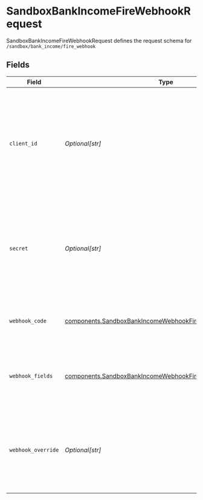 # SandboxBankIncomeFireWebhookRequest

SandboxBankIncomeFireWebhookRequest defines the request schema for `/sandbox/bank_income/fire_webhook`


## Fields

| Field                                                                                                                                            | Type                                                                                                                                             | Required                                                                                                                                         | Description                                                                                                                                      |
| ------------------------------------------------------------------------------------------------------------------------------------------------ | ------------------------------------------------------------------------------------------------------------------------------------------------ | ------------------------------------------------------------------------------------------------------------------------------------------------ | ------------------------------------------------------------------------------------------------------------------------------------------------ |
| `client_id`                                                                                                                                      | *Optional[str]*                                                                                                                                  | :heavy_minus_sign:                                                                                                                               | Your Plaid API `client_id`. The `client_id` is required and may be provided either in the `PLAID-CLIENT-ID` header or as part of a request body. |
| `secret`                                                                                                                                         | *Optional[str]*                                                                                                                                  | :heavy_minus_sign:                                                                                                                               | Your Plaid API `secret`. The `secret` is required and may be provided either in the `PLAID-SECRET` header or as part of a request body.          |
| `webhook_code`                                                                                                                                   | [components.SandboxBankIncomeWebhookFireRequestWebhookCode](../../models/components/sandboxbankincomewebhookfirerequestwebhookcode.md)           | :heavy_check_mark:                                                                                                                               | The webhook codes this endpoint can be used to test                                                                                              |
| `webhook_fields`                                                                                                                                 | [components.SandboxBankIncomeWebhookFireRequestWebhookFields](../../models/components/sandboxbankincomewebhookfirerequestwebhookfields.md)       | :heavy_check_mark:                                                                                                                               | Optional fields which will be populated in the simulated webhook                                                                                 |
| `webhook_override`                                                                                                                               | *Optional[str]*                                                                                                                                  | :heavy_minus_sign:                                                                                                                               | The URL to which the webhook should be sent. If provided, this will override the URL set in the dashboard.                                       |